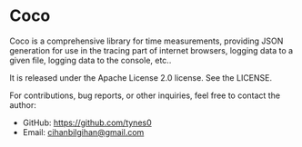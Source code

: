 # Coco
Coco is a comprehensive library for time measurements, providing JSON generation for use in the tracing part of internet browsers, logging data to a given file, logging data to the console, etc..

It is released under the Apache License 2.0 license. See the LICENSE.
 
For contributions, bug reports, or other inquiries, feel free to contact the author:
- GitHub: https://github.com/tynes0
- Email: cihanbilgihan@gmail.com
